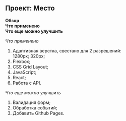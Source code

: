 ## Проект: Место  

**Обзор**  
**Что применено**  
**Что еще можно улучшить**

*Что применено*
1. Адаптивная верстка, cвестано для 2 разрешений:  
1280px;
320px;
2. Flexbox;
3. CSS Grid Layout;
4. JavaScript;
5. React;
6. Работа с API.

*Что еще можно улучшить*
1. Валидация форм;
2. Обработка событий;
3. Добавить Github Pages.
